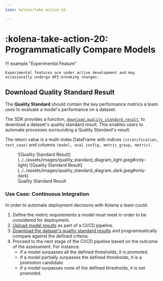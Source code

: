 ```yaml
---
icon: kolena/take-action-16

---
```


# :kolena-take-action-20: Programmatically Compare Models

!!! example "Experimental Feature"

    Experimental features are under active development and may occasionally undergo API-breaking changes.

## Download Quality Standard Result

The **Quality Standard** should contain the key performance metrics a team uses to evaluate a model's performance on a
dataset.

The SDK provides a
function, [`download_quality_standard_result`](../../reference/experimental/index.md#kolena._experimental.quality_standard.download_quality_standard_result),
to download a dataset's quality standard result. This enables users to automate processes surrounding a Quality
Standard's result.

The return value is a multi-index DataFrame with indices `(stratification, test_case)` and columns `(model, eval_config,
metric_group, metric)`.

<figure markdown>
![Quality Standard Result](../../assets/images/quality_standard_diagram_light.jpeg#only-light)
![Quality Standard Result](../../assets/images/quality_standard_diagram_dark.jpeg#only-dark)
<figcaption>Quality Standard Result</figcaption>
</figure>

### Use Case: Continuous Integration

In order to automate deployment decisions with Kolena a team could:

1. Define the metric requirements a model must meet in order to be considered for deployment.
2. [Upload model results](../../reference/dataset/index.md#kolena.dataset.evaluation.upload_results) as part of a CI/CD
   pipeline.
3. [Download the dataset's quality standard
   results](../../reference/experimental/index.md#kolena._experimental.quality_standard.download_quality_standard_result)
   and programmatically compare against the defined criteria.
4. Proceed to the next stage of the CI/CD pipeline based on the outcome of the assessment. For instance:
    * if a model surpasses all the defined thresholds, it is promoted.
    * if a model partially surpasses the defined thresholds, it is a promotion candidate.
    * if a model surpasses none of the defined thresholds, it is not promoted.
